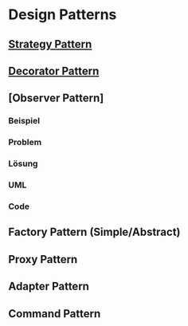 # Design Patterns

## [Strategy Pattern](StrategyPatternExample/README.md)

## [Decorator Pattern](DecoratorPatternExample/README.md)

## [Observer Pattern]

### Beispiel

### Problem

### Lösung

### UML

### Code



## Factory Pattern (Simple/Abstract)


## Proxy Pattern

## Adapter Pattern

## Command Pattern
